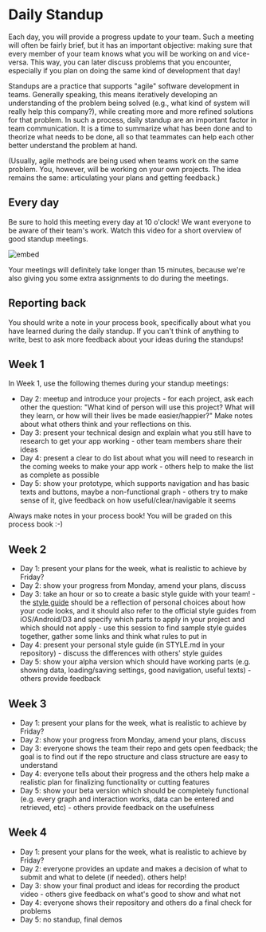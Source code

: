 # Daily Standup

Each day, you will provide a progress update to your team. Such a meeting will often be fairly brief, but it has an important objective: making sure that every member of your team knows what you will be working on and vice-versa. This way, you can later discuss problems that you encounter, especially if you plan on doing the same kind of development that day!

Standups are a practice that supports "agile" software development in teams. Generally speaking, this means iteratively developing an understanding of the problem being solved (e.g., what kind of system will really help this company?), while creating more and more refined solutions for that problem. In such a process, daily standup are an important factor in team communication. It is a time to summarize what has been done and to theorize what needs to be done, all so that teammates can help each other better understand the problem at hand.

(Usually, agile methods are being used when teams work on the same problem. You, however, will be working on your own projects. The idea remains the same: articulating your plans and getting feedback.)

## Every day

Be sure to hold this meeting every day at 10 o'clock! We want everyone to be aware of their team's work. Watch this video for a short overview of good standup meetings.

![embed](https://www.youtube.com/embed/42hFGMVszkQ?rel=0&amp;showinfo=0)

Your meetings will definitely take longer than 15 minutes, because we're also giving you some extra assignments to do during the meetings.

## Reporting back

You should write a note in your process book, specifically about what you have learned during the daily standup. If you can't think of anything to write, best to ask more feedback about your ideas during the standups!

## Week 1

In Week 1, use the following themes during your standup meetings:

- Day 2: meetup and introduce your projects - for each project, ask each other the question: "What kind of person will use this project? What will they learn, or how will their lives be made easier/happier?" Make notes about what others think and your reflections on this.
- Day 3: present your technical design and explain what you still have to research to get your app working - other team members share their ideas
- Day 4: present a clear to do list about what you will need to research in the coming weeks to make your app work - others help to make the list as complete as possible
- Day 5: show your prototype, which supports navigation and has basic texts and buttons, maybe a non-functional graph - others try to make sense of it, give feedback on how useful/clear/navigable it seems

Always make notes in your process book! You will be graded on this process book :-)

## Week 2

- Day 1: present your plans for the week, what is realistic to achieve by Friday?
- Day 2: show your progress from Monday, amend your plans, discuss
- Day 3: take an hour or so to create a basic style guide with your team! - the [style guide](https://www.smashingmagazine.com/2012/10/why-coding-style-matters/) should be a reflection of personal choices about how your code looks, and it should also refer to the official style guides from iOS/Android/D3 and specify which parts to apply in your project and which should not apply - use this session to find sample style guides together, gather some links and think what rules to put in
- Day 4: present your personal style guide (in STYLE.md in your repository) - discuss the differences with others' style guides
- Day 5: show your alpha version which should have working parts (e.g. showing data, loading/saving settings, good navigation, useful texts) - others provide feedback

## Week 3 ##

- Day 1: present your plans for the week, what is realistic to achieve by Friday?
- Day 2: show your progress from Monday, amend your plans, discuss
- Day 3: everyone shows the team their repo and gets open feedback; the goal is to find out if the repo structure and class structure are easy to understand
- Day 4: everyone tells about their progress and the others help make a realistic plan for finalizing functionality or cutting features
- Day 5: show your beta version which should be completely functional (e.g. every graph and interaction works, data can be entered and retrieved, etc) - others provide feedback on the usefulness

## Week 4

- Day 1: present your plans for the week, what is realistic to achieve by Friday?
- Day 2: everyone provides an update and makes a decision of what to submit and what to delete (if needed). others help!
- Day 3: show your final product and ideas for recording the product video - others give feedback on what's good to show and what not
- Day 4: everyone shows their repository and others do a final check for problems
- Day 5: no standup, final demos

